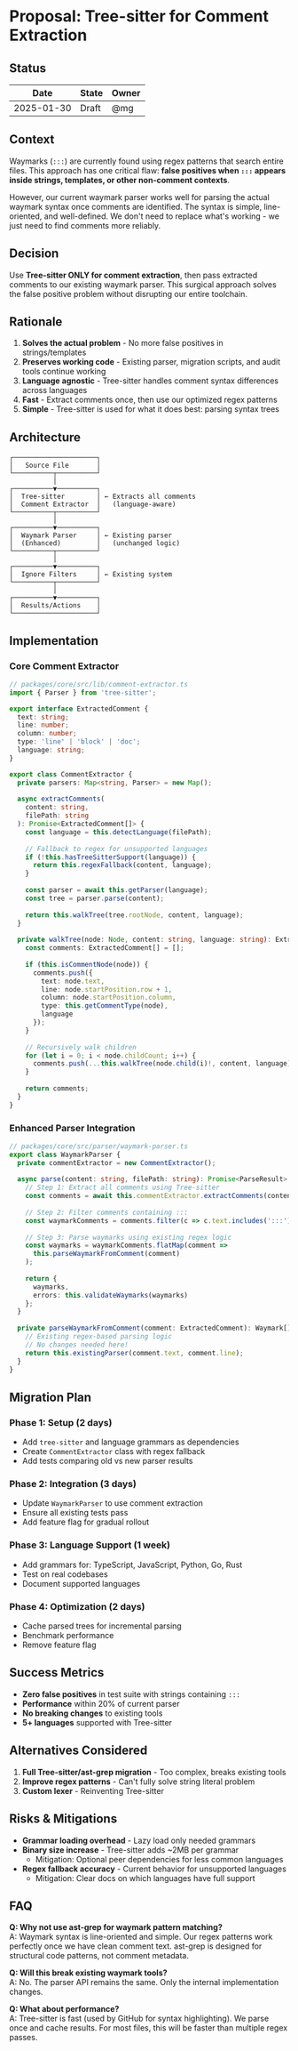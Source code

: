 <!-- tldr ::: Use Tree-sitter for reliable comment extraction only, keeping our existing waymark parser for syntax handling +proposal -->

# Proposal: Tree-sitter for Comment Extraction

## Status

| Date       | State | Owner |
|------------|-------|-------|
| 2025-01-30 | Draft | @mg   |

## Context

Waymarks (`:::`) are currently found using regex patterns that search entire files. This approach has one critical flaw: **false positives when `:::` appears inside strings, templates, or other non-comment contexts**.

However, our current waymark parser works well for parsing the actual waymark syntax once comments are identified. The syntax is simple, line-oriented, and well-defined. We don't need to replace what's working - we just need to find comments more reliably.

## Decision

Use **Tree-sitter ONLY for comment extraction**, then pass extracted comments to our existing waymark parser. This surgical approach solves the false positive problem without disrupting our entire toolchain.

## Rationale

1. **Solves the actual problem** - No more false positives in strings/templates
2. **Preserves working code** - Existing parser, migration scripts, and audit tools continue working
3. **Language agnostic** - Tree-sitter handles comment syntax differences across languages
4. **Fast** - Extract comments once, then use our optimized regex patterns
5. **Simple** - Tree-sitter is used for what it does best: parsing syntax trees

## Architecture

```
┌─────────────────────┐
│   Source File       │
└──────────┬──────────┘
           │
┌──────────▼──────────┐
│  Tree-sitter        │ ← Extracts all comments
│  Comment Extractor  │   (language-aware)
└──────────┬──────────┘
           │
┌──────────▼──────────┐
│  Waymark Parser     │ ← Existing parser
│  (Enhanced)         │   (unchanged logic)
└──────────┬──────────┘
           │
┌──────────▼──────────┐
│  Ignore Filters     │ ← Existing system
└──────────┬──────────┘
           │
┌──────────▼──────────┐
│  Results/Actions    │
└─────────────────────┘
```

## Implementation

### Core Comment Extractor

```typescript
// packages/core/src/lib/comment-extractor.ts
import { Parser } from 'tree-sitter';

export interface ExtractedComment {
  text: string;
  line: number;
  column: number;
  type: 'line' | 'block' | 'doc';
  language: string;
}

export class CommentExtractor {
  private parsers: Map<string, Parser> = new Map();
  
  async extractComments(
    content: string, 
    filePath: string
  ): Promise<ExtractedComment[]> {
    const language = this.detectLanguage(filePath);
    
    // Fallback to regex for unsupported languages
    if (!this.hasTreeSitterSupport(language)) {
      return this.regexFallback(content, language);
    }
    
    const parser = await this.getParser(language);
    const tree = parser.parse(content);
    
    return this.walkTree(tree.rootNode, content, language);
  }
  
  private walkTree(node: Node, content: string, language: string): ExtractedComment[] {
    const comments: ExtractedComment[] = [];
    
    if (this.isCommentNode(node)) {
      comments.push({
        text: node.text,
        line: node.startPosition.row + 1,
        column: node.startPosition.column,
        type: this.getCommentType(node),
        language
      });
    }
    
    // Recursively walk children
    for (let i = 0; i < node.childCount; i++) {
      comments.push(...this.walkTree(node.child(i)!, content, language));
    }
    
    return comments;
  }
}
```

### Enhanced Parser Integration

```typescript
// packages/core/src/parser/waymark-parser.ts
export class WaymarkParser {
  private commentExtractor = new CommentExtractor();
  
  async parse(content: string, filePath: string): Promise<ParseResult> {
    // Step 1: Extract all comments using Tree-sitter
    const comments = await this.commentExtractor.extractComments(content, filePath);
    
    // Step 2: Filter comments containing :::
    const waymarkComments = comments.filter(c => c.text.includes(':::'));
    
    // Step 3: Parse waymarks using existing regex logic
    const waymarks = waymarkComments.flatMap(comment => 
      this.parseWaymarkFromComment(comment)
    );
    
    return {
      waymarks,
      errors: this.validateWaymarks(waymarks)
    };
  }
  
  private parseWaymarkFromComment(comment: ExtractedComment): Waymark[] {
    // Existing regex-based parsing logic
    // No changes needed here!
    return this.existingParser(comment.text, comment.line);
  }
}
```

## Migration Plan

### Phase 1: Setup (2 days)
- Add `tree-sitter` and language grammars as dependencies
- Create `CommentExtractor` class with regex fallback
- Add tests comparing old vs new parser results

### Phase 2: Integration (3 days)
- Update `WaymarkParser` to use comment extraction
- Ensure all existing tests pass
- Add feature flag for gradual rollout

### Phase 3: Language Support (1 week)
- Add grammars for: TypeScript, JavaScript, Python, Go, Rust
- Test on real codebases
- Document supported languages

### Phase 4: Optimization (2 days)
- Cache parsed trees for incremental parsing
- Benchmark performance
- Remove feature flag

## Success Metrics

- **Zero false positives** in test suite with strings containing `:::`
- **Performance** within 20% of current parser
- **No breaking changes** to existing tools
- **5+ languages** supported with Tree-sitter

## Alternatives Considered

1. **Full Tree-sitter/ast-grep migration** - Too complex, breaks existing tools
2. **Improve regex patterns** - Can't fully solve string literal problem
3. **Custom lexer** - Reinventing Tree-sitter

## Risks & Mitigations

- **Grammar loading overhead** - Lazy load only needed grammars
- **Binary size increase** - Tree-sitter adds ~2MB per grammar
  - Mitigation: Optional peer dependencies for less common languages
- **Regex fallback accuracy** - Current behavior for unsupported languages
  - Mitigation: Clear docs on which languages have full support

## FAQ

**Q: Why not use ast-grep for waymark pattern matching?**  
A: Waymark syntax is line-oriented and simple. Our regex patterns work perfectly once we have clean comment text. ast-grep is designed for structural code patterns, not comment metadata.

**Q: Will this break existing waymark tools?**  
A: No. The parser API remains the same. Only the internal implementation changes.

**Q: What about performance?**  
A: Tree-sitter is fast (used by GitHub for syntax highlighting). We parse once and cache results. For most files, this will be faster than multiple regex passes.